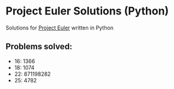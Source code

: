 # Project Euler Solutions (Python) 

Solutions for [Project Euler](https://projecteuler.net/problem=0) written in Python

## Problems solved:
- 16: 1366
- 18: 1074
- 22: 871198282
- 25: 4782